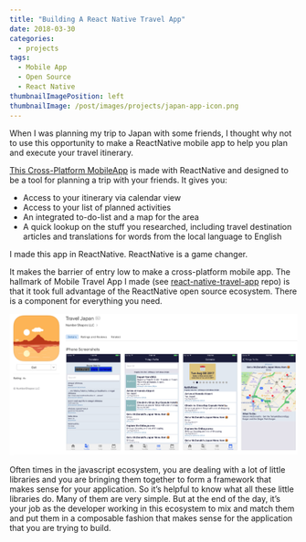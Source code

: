 ```yaml
---
title: "Building A React Native Travel App"
date: 2018-03-30
categories:
  - projects
tags:
  - Mobile App
  - Open Source
  - React Native
thumbnailImagePosition: left
thumbnailImage: /post/images/projects/japan-app-icon.png
---
```


When I was planning my trip to Japan with some friends, I thought why not to use this opportunity to make a ReactNative mobile app to help you plan and execute your travel itinerary.

<!--more-->
[This Cross-Platform MobileApp](https://github.com/xiaoyunyang/react-native-travel-app) is made with ReactNative and designed to be a tool for planning a trip with your friends. It gives you:

* Access to your itinerary via calendar view
* Access to your list of planned activities
* An integrated to-do-list and a map for the area
* A quick lookup on the stuff you researched, including travel destination articles and translations for words from the local language to English

I made this app in ReactNative. ReactNative is a game changer.

It makes the barrier of entry low to make a cross-platform mobile app. The hallmark of Mobile Travel App I made (see [react-native-travel-app](https://github.com/xiaoyunyang/react-native-travel-app) repo) is that it took full advantage of the ReactNative open source ecosystem. There is a component for everything you need.

![React Native Travel App a mobile app for you to plan your next trip with your friends](/post/images/projects/travel-japan.png)

Often times in the javascript ecosystem, you are dealing with a lot of little libraries and you are bringing them together to form a framework that makes sense for your application. So it’s helpful to know what all these little libraries do. Many of them are very simple. But at the end of the day, it’s your job as the developer working in this ecosystem to mix and match them and put them in a composable fashion that makes sense for the application that you are trying to build.
